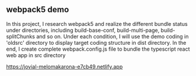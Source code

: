 ## webpack5 demo

In this project, I research webpack5 and realize the different bundle status under directories, including build-base-conf, build-multi-page, build-splitChunks and so on. Under each condition, I will use the demo coding in 'oldsrc' directory to display target coding structure in dist directory. In the end, I create complete webpack.config.js file to bundle the typescript react web app in src directory



[//]: # (website)
https://jovial-melomakarona-e7cb49.netlify.app
